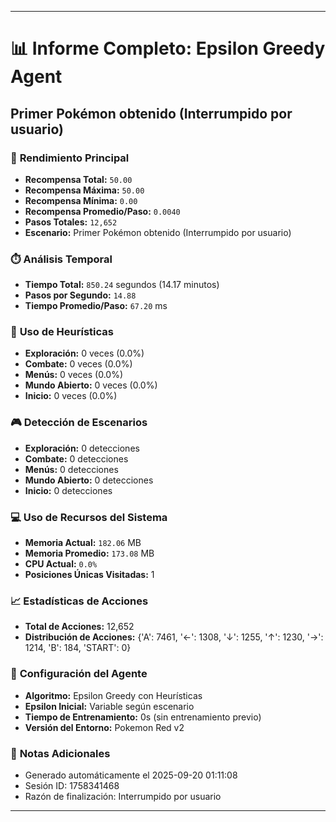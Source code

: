 
---
# 📊 Informe Completo: Epsilon Greedy Agent
## Primer Pokémon obtenido (Interrumpido por usuario)

### 🎯 **Rendimiento Principal**
- **Recompensa Total:** `50.00`
- **Recompensa Máxima:** `50.00`
- **Recompensa Mínima:** `0.00`
- **Recompensa Promedio/Paso:** `0.0040`
- **Pasos Totales:** `12,652`
- **Escenario:** Primer Pokémon obtenido (Interrumpido por usuario)

### ⏱️ **Análisis Temporal**
- **Tiempo Total:** `850.24` segundos (14.17 minutos)
- **Pasos por Segundo:** `14.88`
- **Tiempo Promedio/Paso:** `67.20` ms

### 🧠 **Uso de Heurísticas**
- **Exploración:** 0 veces (0.0%)
- **Combate:** 0 veces (0.0%)
- **Menús:** 0 veces (0.0%)
- **Mundo Abierto:** 0 veces (0.0%)
- **Inicio:** 0 veces (0.0%)

### 🎮 **Detección de Escenarios**
- **Exploración:** 0 detecciones
- **Combate:** 0 detecciones
- **Menús:** 0 detecciones
- **Mundo Abierto:** 0 detecciones
- **Inicio:** 0 detecciones

### 💻 **Uso de Recursos del Sistema**
- **Memoria Actual:** `182.06` MB
- **Memoria Promedio:** `173.08` MB
- **CPU Actual:** `0.0%`
- **Posiciones Únicas Visitadas:** 1

### 📈 **Estadísticas de Acciones**
- **Total de Acciones:** 12,652
- **Distribución de Acciones:** {'A': 7461, '←': 1308, '↓': 1255, '↑': 1230, '→': 1214, 'B': 184, 'START': 0}

### 🔧 **Configuración del Agente**
- **Algoritmo:** Epsilon Greedy con Heurísticas
- **Epsilon Inicial:** Variable según escenario
- **Tiempo de Entrenamiento:** 0s (sin entrenamiento previo)
- **Versión del Entorno:** Pokemon Red v2

### 📝 **Notas Adicionales**
- Generado automáticamente el 2025-09-20 01:11:08
- Sesión ID: 1758341468
- Razón de finalización: Interrumpido por usuario

---
